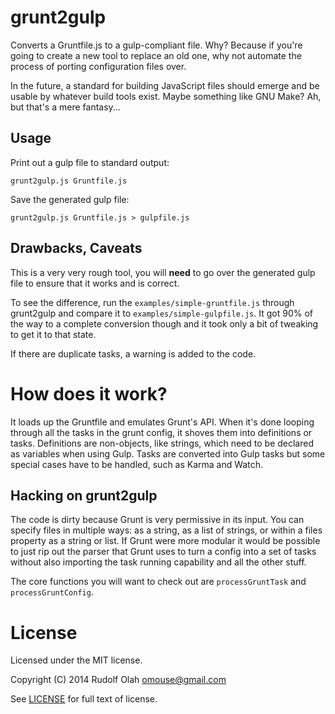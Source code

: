 # grunt2gulp

Converts a Gruntfile.js to a gulp-compliant file. Why? Because if
you're going to create a new tool to replace an old one, why not
automate the process of porting configuration files over.

In the future, a standard for building JavaScript files should emerge
and be usable by whatever build tools exist. Maybe something like GNU
Make? Ah, but that's a mere fantasy...

## Usage

Print out a gulp file to standard output:

    grunt2gulp.js Gruntfile.js

Save the generated gulp file:

    grunt2gulp.js Gruntfile.js > gulpfile.js

## Drawbacks, Caveats

This is a very very rough tool, you will **need** to go over the
generated gulp file to ensure that it works and is correct.

To see the difference, run the `examples/simple-gruntfile.js` through
grunt2gulp and compare it to `examples/simple-gulpfile.js`. It got 90%
of the way to a complete conversion though and it took only a bit of
tweaking to get it to that state.

If there are duplicate tasks, a warning is added to the code.

# How does it work?

It loads up the Gruntfile and emulates Grunt's API. When it's done
looping through all the tasks in the grunt config, it shoves them into
definitions or tasks. Definitions are non-objects, like strings, which
need to be declared as variables when using Gulp. Tasks are converted
into Gulp tasks but some special cases have to be handled, such as
Karma and Watch.

## Hacking on grunt2gulp

The code is dirty because Grunt is very permissive in its input. You
can specify files in multiple ways: as a string, as a list of strings,
or within a files property as a string or list. If Grunt were more
modular it would be possible to just rip out the parser that Grunt
uses to turn a config into a set of tasks without also importing the
task running capability and all the other stuff.

The core functions you will want to check out are `processGruntTask`
and `processGruntConfig`.

# License

Licensed under the MIT license.

Copyright (C) 2014 Rudolf Olah <omouse@gmail.com>

See [LICENSE](./LICENSE) for full text of license.
